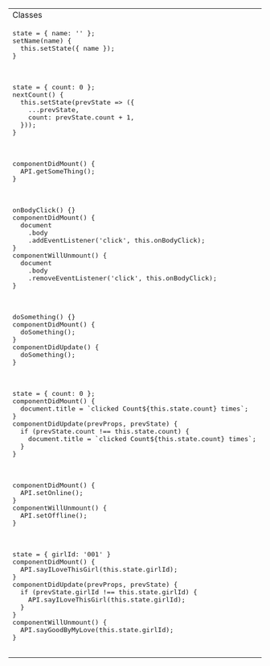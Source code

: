 <table>
  <tr>
    <td>Classes</td>
    <td>Hooks</td>
  </tr>
  <tr>
  <tr>
    <td>
      <pre lang="javascript">
state = { name: '' };
setName(name) {
  this.setState({ name });
}
      </pre>
    </td>
    <td>
      <pre lang="javascript">
const [name, setName] = useState('');
      </pre>
    </td>
  </tr>
  <tr>
    <td>
      <pre lang="javascript">
state = { count: 0 };
nextCount() {
  this.setState(prevState => ({
    ...prevState,
    count: prevState.count + 1,
  }));
}
      </pre>
    </td>
    <td>
      <pre lang="javascript">
const [count, setCount] = useState(0);
const nextCount = () =>
  setCount(prevValue => prevValue + 1);
      </pre>
    </td>
  </tr>
  <tr>
    <td>
      <pre lang="javascript">
componentDidMount() {
  API.getSomeThing();
}
      </pre>
    </td>
    <td>
      <pre lang="javascript">
useEffect(() => {
  API.getSomeThing();
}, []); // Phải thêm [] để không bị gọi API liên tục mỗi lần re-render
      </pre>
    </td>
  </tr>
  <tr>
    <td>
      <pre lang="javascript">
onBodyClick() {}
componentDidMount() {
  document
    .body
    .addEventListener('click', this.onBodyClick);
}
componentWillUnmount() {
  document
    .body
    .removeEventListener('click', this.onBodyClick);
}
      </pre>
    </td>
    <td>
      <pre lang="javascript">
const onBodyClick = () => {};
useEffect(() => {
  document
    .body
    .addEventListener('click', onBodyClick);
  return () => {
    document
      .body.
      removeEventListener('click', onBodyClick);
}, []);// Phải thêm [] để không bị gọi API liên tục mỗi lần re-render
      </pre>
    </td>
  </tr>
  <tr>
    <td>
      <pre lang="javascript">
doSomething() {}
componentDidMount() {
  doSomething();
}
componentDidUpdate() {
  doSomething();
}
      </pre>
    </td>
    <td>
      <pre lang="javascript">
const doSomething = () => {};
useEffect(() => {
  doSomething();
});
      </pre>
    </td>
  </tr>
  <tr>
    <td>
      <pre lang="javascript">
state = { count: 0 };
componentDidMount() {
  document.title = `clicked Count${this.state.count} times`;
}
componentDidUpdate(prevProps, prevState) {
  if (prevState.count !== this.state.count) {
    document.title = `clicked Count${this.state.count} times`;
  }
}
      </pre>
    </td>
    <td>
      <pre lang="javascript">
const [count, setCount] = useState(0);
useEffect(() => {
  document.title = `clicked Count${this.state.count} times`;
}, [count]); // Phải thêm [count] chỉ thực hiện set title nếu count trước và sau re-render thay đổi
      </pre>
    </td>
    <tr>
      <td>
        <pre lang="javascript">
componentDidMount() {
  API.setOnline();
}
componentWillUnmount() {
  API.setOffline();
}
        </pre>
      </td>
      <td>
        <pre lang="javascript">
useEffect(() => {
  API.setOnline();
  return () => API.setOffline();
}, []); // [] để ko bị gọi API liên tục khi re-render
        </pre>
      </td>
    </tr>
    <tr>
      <td>
        <pre lang="javascript">
state = { girlId: '001' }
componentDidMount() {
  API.sayILoveThisGirl(this.state.girlId);
}
componentDidUpdate(prevProps, prevState) {
  if (prevState.girlId !== this.state.girlId) {
    API.sayILoveThisGirl(this.state.girlId);
  }
}
componentWillUnmount() {
  API.sayGoodByMyLove(this.state.girlId);
}
        </pre>
      </td>
      <td>
        <pre lang="javascript">
const [girlId, setGirlId] = useState('001');
useEffect(() => {
  API.sayILoveThisGirl(girlId);
  return API.sayGoodByMyLove(girlId);
}, [girlId]);// [girlId] để ko bị gọi API liên tục nếu girlId trước và sau re-render không thay đổi
        </pre>
      </td>
    </tr>
  </tr>
</table>
